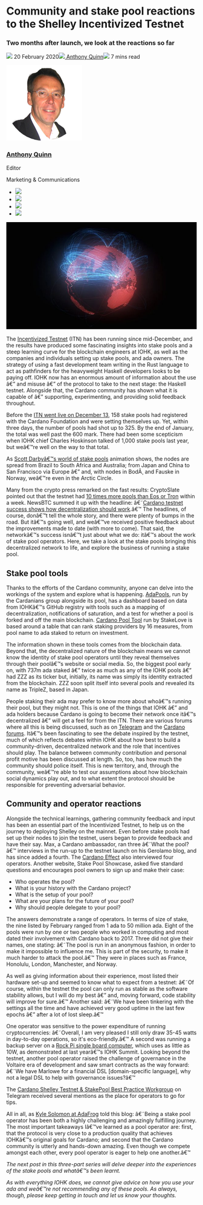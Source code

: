# Community and stake pool reactions to the Shelley Incentivized Testnet
### **Two months after launch, we look at the reactions so far**
![](img/2020-02-20-community-and-stake-pool-reactions-to-the-shelley-incentivized-testnet.002.png) 20 February 2020![](img/2020-02-20-community-and-stake-pool-reactions-to-the-shelley-incentivized-testnet.002.png)[ Anthony Quinn](/en/blog/authors/anthony-quinn/page-1/)![](img/2020-02-20-community-and-stake-pool-reactions-to-the-shelley-incentivized-testnet.003.png) 7 mins read

![Anthony Quinn](img/2020-02-20-community-and-stake-pool-reactions-to-the-shelley-incentivized-testnet.004.png)[](/en/blog/authors/anthony-quinn/page-1/)
### [**Anthony Quinn**](/en/blog/authors/anthony-quinn/page-1/)
Editor

Marketing & Communications

- ![](img/2020-02-20-community-and-stake-pool-reactions-to-the-shelley-incentivized-testnet.005.png)[](mailto:anthony.quinn@iohk.io "Email")
- ![](img/2020-02-20-community-and-stake-pool-reactions-to-the-shelley-incentivized-testnet.006.png)[](https://www.youtube.com/watch?v=KkcAic12dvc "YouTube")
- ![](img/2020-02-20-community-and-stake-pool-reactions-to-the-shelley-incentivized-testnet.007.png)[](https://www.linkedin.com/in/tony-quinn-frsa-0b093229 "LinkedIn")
- ![](img/2020-02-20-community-and-stake-pool-reactions-to-the-shelley-incentivized-testnet.008.png)[](https://twitter.com/IohkT "Twitter")

![Community and stake pool reactions to the Shelley Incentivized Testnet ](img/2020-02-20-community-and-stake-pool-reactions-to-the-shelley-incentivized-testnet.009.jpeg)

The [Incentivized Testnet](https://staking.cardano.org/) (ITN) has been running since mid-December, and the results have produced some fascinating insights into stake pools and a steep learning curve for the blockchain engineers at IOHK, as well as the companies and individuals setting up stake pools, and ada owners. The strategy of using a fast development team writing in the Rust language to act as pathfinders for the heavyweight Haskell developers looks to be paying off. IOHK now has an enormous amount of information about the use â€” and misuse â€” of the protocol to take to the next stage: the Haskell testnet. Alongside that, the Cardano community has shown what it is capable of â€” supporting, experimenting, and providing solid feedback throughout.

Before the [ITN went live on December 13](https://forum.cardano.org/t/witness-the-birth-of-the-incentivized-testnet/29034), 158 stake pools had registered with the Cardano Foundation and were setting themselves up. Yet, within three days, the number of pools had shot up to 325. By the end of January, the total was well past the 600 mark. There had been some scepticism when IOHK chief Charles Hoskinson talked of 1,000 stake pools last year, but weâ€™re well on the way to that total.

As [Scott Darbyâ€™s world of stake pools](https://input-output-hk.github.io/shelley-node-map/) animation shows, the nodes are spread from Brazil to South Africa and Australia; from Japan and China to San Francisco via Europe â€” and, with nodes in BodÃ¸ and Fauske in Norway, weâ€™re even in the Arctic Circle.

Many from the crypto press remarked on the fast results: CryptoSlate pointed out that the testnet had [10 times more pools than Eos or Tron](https://cryptoslate.com/cardanos-shelly-testnet-has-ten-times-more-staking-pools-than-eos-and-tron/) within a week. NewsBTC summed it up with the headline: â€˜[Cardano testnet success shows how decentralization should work](https://www.newsbtc.com/2019/12/20/cardanos-ada-testnet-success-shows-how-decentralization-should-work/).â€™ The headlines, of course, donâ€™t tell the whole story, and there were plenty of bumps in the road. But itâ€™s going well, and weâ€™ve received positive feedback about the improvements made to date (with more to come). That said, the networkâ€™s success isnâ€™t just about what we do: itâ€™s about the work of stake pool operators. Here, we take a look at the stake pools bringing this decentralized network to life, and explore the business of running a stake pool.
## **Stake pool tools**
Thanks to the efforts of the Cardano community, anyone can delve into the workings of the system and explore what is happening. [AdaPools](https://adapools.org/), run by the Cardanians group alongside its pool, has a dashboard based on data from IOHKâ€™s GitHub registry with tools such as a mapping of decentralization, notifications of saturation, and a test for whether a pool is forked and off the main blockchain. [Cardano Pool Tool](https://pooltool.io/pools) run by StakeLove is based around a table that can rank staking providers by 16 measures, from pool name to ada staked to return on investment.

The information shown in these tools comes from the blockchain data. Beyond that, the decentralized nature of the blockchain means we cannot know the identity of stake pool operators until they reveal themselves through their poolâ€™s website or social media. So, the biggest pool early on, with 737m ada staked â€” twice as much as any of the IOHK pools â€” had ZZZ as its ticker but, initially, its name was simply its identity extracted from the blockchain. ZZZ soon split itself into several pools and revealed its name as TripleZ, based in Japan.

People staking their ada may prefer to know more about whoâ€™s running their pool, but they might not. This is one of the things that IOHK â€” and ada holders because Cardano is going to become their network once itâ€™s decentralized â€” will get a feel for from the ITN. There are various forums where all this is being discussed, such as on [Telegram](https://t.me/CardanoStakePoolWorkgroup) and the [Cardano forums](https://forum.cardano.org/). Itâ€™s been fascinating to see the debate inspired by the testnet, much of which reflects debates within IOHK about how best to build a community-driven, decentralized network and the role that incentives should play. The balance between community contribution and personal profit motive has been discussed at length. So, too, has how much the community should police itself. This is new territory, and, through the community, weâ€™re able to test our assumptions about how blockchain social dynamics play out, and to what extent the protocol should be responsible for preventing adversarial behavior.
## **Community and operator reactions**
Alongside the technical learnings, gathering community feedback and input has been an essential part of the Incentivized Testnet, to help us on the journey to deploying Shelley on the mainnet. Even before stake pools had set up their nodes to join the testnet, users began to provide feedback and have their say. Max, a Cardano ambassador, ran three â€˜What the pool?â€™ interviews in the run-up to the testnet launch on his Gerolamo blog, and has since added a fourth. The [Cardano Effect](https://www.youtube.com/watch?v=r9K8E33sgJY) also interviewed four operators. Another website, Stake Pool Showcase, asked five standard questions and encourages pool owners to sign up and make their case:

- Who operates the pool?
- What is your history with the Cardano project?
- What is the setup of your pool?
- What are your plans for the future of your pool?
- Why should people delegate to your pool?

The answers demonstrate a range of operators. In terms of size of stake, the nine listed by February ranged from 1 ada to 50 million ada. Eight of the pools were run by one or two people who worked in computing and most dated their involvement with Cardano back to 2017. Three did not give their names, one stating: â€˜The pool is run in an anonymous fashion, in order to make it impossible to influence me. This is part of the security, to make it much harder to attack the pool.â€™ They were in places such as France, Honolulu, London, Manchester, and Norway.

As well as giving information about their experience, most listed their hardware set-up and seemed to know what to expect from a testnet: â€˜Of course, within the testnet the pool can only run as stable as the software stability allows, but I will do my best â€” and, moving forward, code stability will improve for sure.â€™ Another said: â€˜We have been tinkering with the settings all the time and have achieved very good uptime in the last few epochs â€” after a lot of lost sleep.â€™

One operator was sensitive to the power expenditure of running cryptocurrencies: â€˜Overall, I am very pleased I still only draw 35-45 watts in day-to-day operations, so it's eco-friendly.â€™ A second was running a backup server on a [Rock Pi single board computer](https://forum.cardano.org/t/a-short-historial-recap-of-cardano-on-the-rocks/28955), which uses as little as 10W, as demonstrated at last yearâ€™s IOHK Summit. Looking beyond the testnet, another pool operator raised the challenge of governance in the Voltaire era of development and saw smart contracts as the way forward: â€˜We have Marlowe for a financial DSL [domain-specific language], why not a legal DSL to help with governance issues?â€™

The [Cardano Shelley Testnet & StakePool Best Practice Workgroup](https://t.me/CardanoStakePoolWorkgroup) on Telegram received several mentions as the place for operators to go for tips.

All in all, as [Kyle Solomon at AdaFrog](https://www.adafrog.io/) told this blog: â€˜Being a stake pool operator has been both a highly challenging and amazingly fulfilling journey. The most important takeaways Iâ€™ve learned as a pool operator are: first, that the protocol is very close to a production quality that achieves IOHKâ€™s original goals for Cardano; and second that the Cardano community is utterly and hands-down amazing. Even though we compete amongst each other, every pool operator is eager to help one another.â€™

*The next post in this three-part series will delve deeper into the experiences of the stake pools and whatâ€™s been learnt.*

*As with everything IOHK does, we cannot give advice on how you use your ada and weâ€™re not recommending any of these pools. As always, though, please keep getting in touch and let us know your thoughts.*
